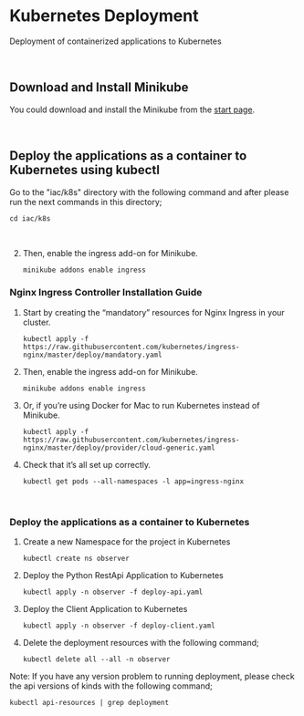 # Kubernetes Deployment

Deployment of containerized applications to Kubernetes

<br/>

## Download and Install Minikube
You could download and install the Minikube from the [start page](https://minikube.sigs.k8s.io/docs/start/).

<br/>

## Deploy the applications as a container to Kubernetes using kubectl

Go to the "iac/k8s" directory with the following command and after please run the next commands in this directory;
```local
cd iac/k8s
```

<br/>


2. Then, enable the ingress add-on for Minikube.
    ```console
    minikube addons enable ingress
    ```





### Nginx Ingress Controller Installation Guide

1. Start by creating the “mandatory” resources for Nginx Ingress in your cluster.
    ```console
    kubectl apply -f https://raw.githubusercontent.com/kubernetes/ingress-nginx/master/deploy/mandatory.yaml
    ```

2. Then, enable the ingress add-on for Minikube.
    ```console
    minikube addons enable ingress
    ```

3. Or, if you’re using Docker for Mac to run Kubernetes instead of Minikube.
    ```console
    kubectl apply -f https://raw.githubusercontent.com/kubernetes/ingress-nginx/master/deploy/provider/cloud-generic.yaml
    ```

4. Check that it’s all set up correctly.
    ```console
    kubectl get pods --all-namespaces -l app=ingress-nginx
    ```

<br/>

### Deploy the applications as a container to Kubernetes

1. Create a new Namespace for the project in Kubernetes
    ```console
    kubectl create ns observer
    ```

2. Deploy the Python RestApi Application to Kubernetes
    ```console
    kubectl apply -n observer -f deploy-api.yaml
    ```

3. Deploy the Client Application to Kubernetes
    ```console
    kubectl apply -n observer -f deploy-client.yaml
    ```

4. Delete the deployment resources with the following command;
    ```console
    kubectl delete all --all -n observer
    ```


Note: If you have any version problem to running deployment, please check the api versions of kinds with the following command;
```console
kubectl api-resources | grep deployment
````
